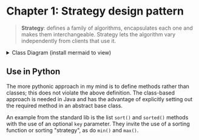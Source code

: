 # Chapter 1: Strategy design pattern

> **Strategy**: defines a family of algorithms, encapsulates each one and makes them interchangeable. Strategy lets the algorithm vary independently from clients that use it.

<details><summary>Class Diagram (install mermaid to view)</summary><p>

```mermaid
classDiagram
Client "1" --> "1" Strategy
Strategy "1" <|.. "*" ConcreteStrategyA
Strategy "1" <|.. "*" ConcreteStrategyB
    class Client {
        Strategy strategyBehavior
    inheritedMethod()
    }
    class Strategy {
    <<interface>> 
    strategyBehaviorMethod()}

    class ConcreteStrategyA {
    strategyBehaviorMethod() 
    }
    class ConcreteStrategyB {
    strategyBehaviorMethod() 
    }
```

</p></details>

## Use in Python

The more pythonic approach in my mind is to define methods rather than classes; this does not violate the above definition.  The class-based approach is needed in Java and has the advantage of explicitly setting out the required method in an abstract base class.

An example from the standard lib is the list `sort()` and `sorted()` methods with the use of an optional `key` parameter.  They invite the use of a sorting function or sorting "strategy", as do `min()` and `max()`. 
